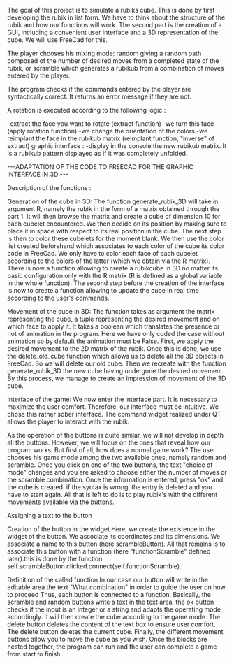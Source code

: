 The goal of this project is to simulate a rubiks cube. This is done by first developing the rubik in list form. We have to think about the structure of the rubik and how our functions will work. The second part is the creation of a GUI, including a convenient user interface and a 3D representation of the cube. We will use FreeCad for this.

The player chooses his mixing mode: random giving a random path composed of the number of desired moves from a completed state of the rubik, or scramble which generates a rubikub from a combination of moves entered by the player.

The program checks if the commands entered by the player are syntactically correct. It returns an error message if they are not.

A rotation is executed according to the following logic :

-extract the face you want to rotate (extract function)
-we turn this face (apply rotation function)
-we change the orientation of the colors
-we reimplant the face in the rubikub matrix (reimplant function, "inverse" of extract) graphic interface :
-display in the console the new rubikub matrix. It is a rubikub pattern displayed as if it was completely unfolded.

---ADAPTATION OF THE CODE TO FREECAD FOR THE GRAPHIC INTERFACE IN 3D:---

Description of the functions :


Generation of the cube in 3D: The function generate_rubik_3D will take in argument R, namely the rubik in the form of a matrix obtained through the part 1. It will then browse the matrix and create a cube of dimension 10 for each cubelet encountered. We then decide on its position by making sure to place it in space with respect to its real position in the cube. The next step is then to color these cubelets for the moment blank. We then use the color list created beforehand which associates to each color of the cube its color code in FreeCad. We only have to color each face of each cubelet according to the colors of the latter (which we obtain via the R matrix). There is now a function allowing to create a rubikcube in 3D no matter its basic configuration only with the R matrix (R is defined as a global variable in the whole function). The second step before the creation of the interface is now to create a function allowing to update the cube in real time according to the user's commands.

Movement of the cube in 3D: The function takes as argument the matrix representing the cube, a tuple representing the desired movement and on which face to apply it. It takes a boolean which translates the presence or not of animation in the program. Here we have only coded the case without animation so by default the animation must be False. First, we apply the desired movement to the 2D matrix of the rubik. Once this is done, we use the delete_old_cube function which allows us to delete all the 3D objects in FreeCad. So we will delete our old cube. Then we recreate with the function generate_rubik_3D the new cube having undergone the desired movement. By this process, we manage to create an impression of movement of the 3D cube.

Interface of the game: We now enter the interface part. It is necessary to maximize the user comfort. Therefore, our interface must be intuitive. We chose this rather sober interface. The command widget realized under QT allows the player to interact with the rubik.


As the operation of the buttons is quite similar, we will not develop in depth all the buttons. However, we will focus on the ones that reveal how our program works. But first of all, how does a normal game work? The user chooses his game mode among the two available ones, namely random and scramble. Once you click on one of the two buttons, the text "choice of mode" changes and you are asked to choose either the number of moves or the scramble combination. Once the information is entered, press "ok" and the cube is created. if the syntax is wrong, the entry is deleted and you have to start again. All that is left to do is to play rubik's with the different movements available via the buttons.

Assigning a text to the button

Creation of the button in the widget Here, we create the existence in the widget of the button. We associate its coordinates and its dimensions. We associate a name to this button (here scrambleButton). All that remains is to associate this button with a function (here "functionScramble" defined later).this is done by the function self.scrambleButton.clicked.connect(self.functionScramble).

Definition of the called function In our case our button will write in the editable area the text "What combination" in order to guide the user on how to proceed Thus, each button is connected to a function. Basically, the scramble and random buttons write a text in the text area, the ok button checks if the input is an integer or a string and adapts the operating mode accordingly. It will then create the cube according to the game mode. The delete button deletes the content of the text box to ensure user comfort. The delete button deletes the current cube. Finally, the different movement buttons allow you to move the cube as you wish. Once the blocks are nested together, the program can run and the user can complete a game from start to finish.

